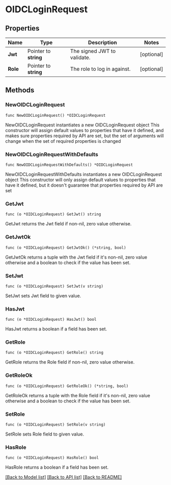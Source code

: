 # OIDCLoginRequest

## Properties

Name | Type | Description | Notes
------------ | ------------- | ------------- | -------------
**Jwt** | Pointer to **string** | The signed JWT to validate. | [optional] 
**Role** | Pointer to **string** | The role to log in against. | [optional] 

## Methods

### NewOIDCLoginRequest

`func NewOIDCLoginRequest() *OIDCLoginRequest`

NewOIDCLoginRequest instantiates a new OIDCLoginRequest object
This constructor will assign default values to properties that have it defined,
and makes sure properties required by API are set, but the set of arguments
will change when the set of required properties is changed

### NewOIDCLoginRequestWithDefaults

`func NewOIDCLoginRequestWithDefaults() *OIDCLoginRequest`

NewOIDCLoginRequestWithDefaults instantiates a new OIDCLoginRequest object
This constructor will only assign default values to properties that have it defined,
but it doesn't guarantee that properties required by API are set

### GetJwt

`func (o *OIDCLoginRequest) GetJwt() string`

GetJwt returns the Jwt field if non-nil, zero value otherwise.

### GetJwtOk

`func (o *OIDCLoginRequest) GetJwtOk() (*string, bool)`

GetJwtOk returns a tuple with the Jwt field if it's non-nil, zero value otherwise
and a boolean to check if the value has been set.

### SetJwt

`func (o *OIDCLoginRequest) SetJwt(v string)`

SetJwt sets Jwt field to given value.

### HasJwt

`func (o *OIDCLoginRequest) HasJwt() bool`

HasJwt returns a boolean if a field has been set.

### GetRole

`func (o *OIDCLoginRequest) GetRole() string`

GetRole returns the Role field if non-nil, zero value otherwise.

### GetRoleOk

`func (o *OIDCLoginRequest) GetRoleOk() (*string, bool)`

GetRoleOk returns a tuple with the Role field if it's non-nil, zero value otherwise
and a boolean to check if the value has been set.

### SetRole

`func (o *OIDCLoginRequest) SetRole(v string)`

SetRole sets Role field to given value.

### HasRole

`func (o *OIDCLoginRequest) HasRole() bool`

HasRole returns a boolean if a field has been set.


[[Back to Model list]](../README.md#documentation-for-models) [[Back to API list]](../README.md#documentation-for-api-endpoints) [[Back to README]](../README.md)



